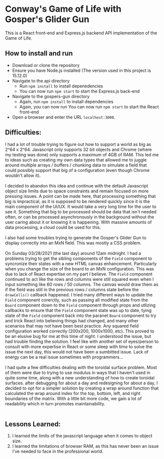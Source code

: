 # Conway's Game of Life with Gosper's Glider Gun
This is a React front-end and Express.js backend API implementation of the Game of Life.
## How to install and run
* Download or clone the repository
* Ensure you have Node.js installed (The version used in this project is 15.12.0)
* Navigate to the api directory
    * Run `npm install` to install depenedencies
    * You can now run `npm start` to start the Express.js back-end
* Navigate to the gospers-gun directory
    * Again, run `npm install` to install dependencies
    * Again, you can now run You can now run `npm start` to start the React front-end
* Open a browser and enter the URL `localhost:3000`.
## Difficulties:
I had a lot of trouble trying to figure out how to support a world as big as 2^64 x 2^64. Javascript only supports 32 bit objects and Chrome (where my testing was done) only supports a maximum of 4GB of RAM. This led me to ideas such as creating my own data types that allowed me to juggle around multiple arrays / buffers / chunking data to simulate a field that could possibly support that big of a configuration (even though Chrome wouldn't allow it).<br/><br/>
I decided to abandon this idea and continue with the default Javascript object size limits due to space constraints and remain focused on more pressing issues. A point can be made here, that processing something that big is impractical, as it is supposed to be rendered quickly since it is the main component of the UI/UX. It would take a very long time for the user to see it. Something that big to be processed should be data that isn't needed often, or can be processed asynchronously in the background without the user caring about it or knowing it is happening. With massive amounts of data processing, a cloud could be used for this.<br/><br/>
I also had some troubles trying to generate the Gosper's Glider Gun to display correctly into an MxN field. This was mostly a CSS problem.<br/><br/>
On Sunday 03/28/2021 (the last day) around 12am midnight. I had a problems trying to get the sibling components of the ```Field``` component to syncronize their states with a new HTML canvas enhancement. Particularly when you change the size of the board to an MxN configuration. This was due to lack of React expertise on my part I believe. The ```Field``` component continued to act like the rows and columns were still squared even when I input something like 60 rows / 50 columns. The canvas would draw them as if the field was still in the previous rows / columns state before the ```drawCells()``` callback happened. I tried many different ways to update the ```Field``` component corerctly, such as passing all modified state from the ```Board``` component down to the ```Field``` component through props and utlizing callbacks to ensure that the ```Field``` component state was up to date, tying state of the ```Field``` component back into the paranet ```Board``` component to try and trick React into believing things had changed, and many other scenarios that may not have been best practice. Any squared field configuration worked correctly (200x200, 1000x1000, etc). This proved to be an elusive bug for me at this time of night. I understood the issue, but had trouble finding the solution. I feel like with another set of eyes/person to consult with more expertise in React or some sleep with time to solve the issue the next day, this would not have been a sumbitted issue. Lack of energy can be a real issue sometimes with programmers...<br/><br/>
I had quite a few difficulties dealing with the toroidal surface problem. Most of them were due to trying to use modulus in ways that I haven't used in quite some time, along with a new understanding of how to create toroidal surfaces. after debugging for about a day and redesigning for about a day, I decided to opt for a simpler solution by creating a wrap around function that calculated the wrap around index for the top, bottom, left, and right boundaries of the matrix. With a little bit more code, we gain a lot of readability which in turn promotes maintainability.<br/><br/>
## Lessons Learned:
1. I learned the limits of the javascript language when it comes to object size.
1. I learned the limitations of browser RAM, as this has never been an issue I've needed to face in the professional world.
